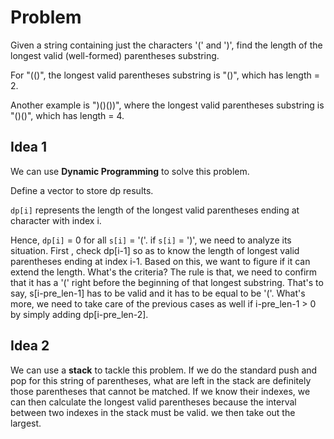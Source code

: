 # Problem
Given a string containing just the characters '(' and ')', find the length of the longest valid (well-formed) parentheses substring.

For "(()", the longest valid parentheses substring is "()", which has length = 2.

Another example is ")()())", where the longest valid parentheses substring is "()()", which has length = 4.

## Idea 1
We can use __Dynamic Programming__ to solve this problem.

Define a vector to store dp results.

`dp[i]` represents the length of the longest valid parentheses ending at character with index i.

Hence,  `dp[i]` = 0 for all `s[i]` = '('.
if `s[i]` = ')', we need to analyze its situation. First , check dp[i-1] so as to know the length of longest valid parentheses ending
at index i-1. Based on this, we want to figure if it can extend the length. What's the criteria? The rule is that, we need to
confirm that it has a '(' right before the beginning of that longest substring. That's to say, s[i-pre_len-1] has to be valid and it has to be equal to be '('.
What's more, we need to take care of the previous cases as well if i-pre_len-1 > 0 by simply adding dp[i-pre_len-2].

## Idea 2
We can use a __stack__ to tackle this problem. If we do the standard push and pop for this string of parentheses, what are left
in the stack are definitely those parentheses that cannot be matched. If we know their indexes, we can then calculate the longest
valid parentheses because the interval between two indexes in the stack must be valid. we then take out the largest.
